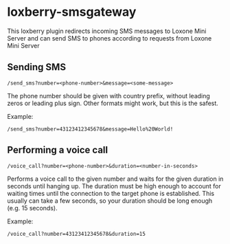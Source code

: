 # loxberry-smsgateway
This loxberry plugin redirects incoming SMS messages to Loxone Mini Server and can send SMS to phones according to requests from Loxone Mini Server

## Sending SMS

```
/send_sms?number=<phone-number>&message=<some-message>
```

The phone number should be given with country prefix, without leading zeros
or leading plus sign. Other formats might work, but this is the safest.

Example:

```
/send_sms?number=43123412345678&message=Hello%20World!
```

## Performing a voice call

```
/voice_call?number=<phone-number>&duration=<number-in-seconds>
```

Performs a voice call to the given number and waits for the given duration
in seconds until hanging up. The duration must be high enough to account for
waiting times until the connection to the target phone is established. This
usually can take a few seconds, so your duration should be long enough (e.g.
15 seconds).

Example:

```
/voice_call?number=43123412345678&duration=15
```
